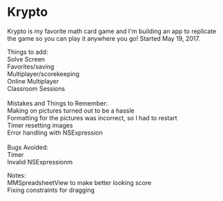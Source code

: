 # Krypto
Krypto is my favorite math card game and I'm building an app to replicate the game so you can play it anywhere you go!
Started May 19, 2017.

Things to add: <br />
Solve Screen <br />
Favorites/saving <br />
Multiplayer/scorekeeping <br />
Online Multiplayer <br />
Classroom Sessions <br />
<br />
Mistakes and Things to Remember: <br />
Making on pictures turned out to be a hassle <br />
Formatting for the pictures was incorrect, so I had to restart <br />
Timer resetting images <br />
Error handling with NSExpression <br />
<br />
Bugs Avoided: <br />
Timer <br />
Invalid NSExpressionm <br />

Notes: <br />
MMSpreadsheetView to make better looking score <br />
Fixing constraints for dragging<br />
